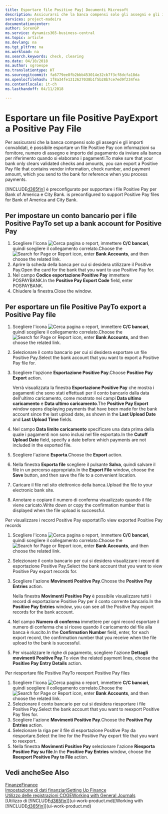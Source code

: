 ```yaml
---
title: Esportare file Positive Pay| Documenti Microsoft
description: Assicurarsi che la banca compensi solo gli assegni e gli importi convalidati tramite l'esportazione di file Positive Pay che contengano informazioni sul fornitore e pagamento.
services: project-madeira
documentationcenter: 
author: SorenGP
ms.service: dynamics365-business-central
ms.topic: article
ms.devlang: na
ms.tgt_pltfrm: na
ms.workload: na
ms.search.keywords: check, clearing
ms.date: 04/10/2018
ms.author: sgroespe
ms.translationtype: HT
ms.sourcegitcommit: fa6779ee8fb2bbb453014e32cb7f3cf8dcfa18da
ms.openlocfilehash: 1f8a34fe1312627038b1f5b28b7ce7ed9f234fea
ms.contentlocale: it-ch
ms.lasthandoff: 04/11/2018

---
```

# <a name="export-a-positive-pay-file"></a><span data-ttu-id="f479d-103">Esportare un file Positive Pay</span><span class="sxs-lookup"><span data-stu-id="f479d-103">Export a Positive Pay File</span></span>
<span data-ttu-id="f479d-104">Per assicurarsi che la banca compensi solo gli assegni e gli importi convalidati, è possibile esportare un file Positive Pay con informazioni su fornitore, numero di assegno e importo del pagamento da inviare alla banca per riferimento quando si elaborano i pagamenti.</span><span class="sxs-lookup"><span data-stu-id="f479d-104">To make sure that your bank only clears validated checks and amounts, you can export a Positive Pay file that contains vendor information, check number, and payment amount, which you send to the bank for reference when you process payments.</span></span>

[!INCLUDE[d365fin](includes/d365fin_md.md)]<span data-ttu-id="f479d-105"> è preconfigurato per supportare i file Positive Pay per Bank of America e City Bank.</span><span class="sxs-lookup"><span data-stu-id="f479d-105"> is preconfigured to support Positive Pay files for Bank of America and City Bank.</span></span>

## <a name="to-set-up-a-bank-account-for-positive-pay"></a><span data-ttu-id="f479d-106">Per impostare un conto bancario per i file Positive Pay</span><span class="sxs-lookup"><span data-stu-id="f479d-106">To set up a bank account for Positive Pay</span></span>
1. <span data-ttu-id="f479d-107">Scegliere l'icona ![Cerca pagina o report](media/ui-search/search_small.png "icona Cerca pagina o report"), immettere **C/C bancari**, quindi scegliere il collegamento correlato.</span><span class="sxs-lookup"><span data-stu-id="f479d-107">Choose the ![Search for Page or Report](media/ui-search/search_small.png "Search for Page or Report icon") icon, enter **Bank Accounts**, and then choose the related link.</span></span>
2. <span data-ttu-id="f479d-108">Aprire la scheda della banca per cui si desidera utilizzare il Positive Pay.</span><span class="sxs-lookup"><span data-stu-id="f479d-108">Open the card for the bank that you want to use Positive Pay for.</span></span>
3. <span data-ttu-id="f479d-109">Nel campo **Codice esportazione Positive Pay** immettere POSPAYBANK.</span><span class="sxs-lookup"><span data-stu-id="f479d-109">In the **Positive Pay Export Code** field, enter POSPAYBANK.</span></span>
4. <span data-ttu-id="f479d-110">Chiudere la finestra.</span><span class="sxs-lookup"><span data-stu-id="f479d-110">Close the window.</span></span>

## <a name="to-export-a-positive-pay-file"></a><span data-ttu-id="f479d-111">Per esportare un file Positive Pay</span><span class="sxs-lookup"><span data-stu-id="f479d-111">To export a Positive Pay file</span></span>
1. <span data-ttu-id="f479d-112">Scegliere l'icona ![Cerca pagina o report](media/ui-search/search_small.png "icona Cerca pagina o report"), immettere **C/C bancari**, quindi scegliere il collegamento correlato.</span><span class="sxs-lookup"><span data-stu-id="f479d-112">Choose the ![Search for Page or Report](media/ui-search/search_small.png "Search for Page or Report icon") icon, enter **Bank Accounts**, and then choose the related link.</span></span>
2. <span data-ttu-id="f479d-113">Selezionare il conto bancario per cui si desidera esportare un file Positive Pay.</span><span class="sxs-lookup"><span data-stu-id="f479d-113">Select the bank account that you want to export a Positive Pay file for.</span></span>
3. <span data-ttu-id="f479d-114">Scegliere l'opzione **Esportazione Positive Pay**.</span><span class="sxs-lookup"><span data-stu-id="f479d-114">Choose **Positive Pay Export** action.</span></span>

    <span data-ttu-id="f479d-115">Verrà visualizzata la finestra **Esportazione Positive Pay** che mostra i pagamenti che sono stati effettuati per il conto bancario dalla data dell'ultimo caricamento, come mostrato nei campi **Data ultimo caricamento** e **Data ultimo caricamento**.</span><span class="sxs-lookup"><span data-stu-id="f479d-115">The **Positive Pay Export** window opens displaying payments that have been made for the bank account since the last upload date, as shown in the **Last Upload Date** and **Last Upload Time** fields.</span></span>
4. <span data-ttu-id="f479d-116">Nel campo **Data limite caricamento** specificare una data prima della quale i pagamenti non sono inclusi nel file esportato.</span><span class="sxs-lookup"><span data-stu-id="f479d-116">In the **Cutoff Upload Date** field, specify a date before which payments are not included in the exported file.</span></span>
5. <span data-ttu-id="f479d-117">Scegliere l'azione **Esporta**.</span><span class="sxs-lookup"><span data-stu-id="f479d-117">Choose the **Export** action.</span></span>
6. <span data-ttu-id="f479d-118">Nella finestra **Esporta file** scegliere il pulsante **Salva**, quindi salvare il file in un percorso appropriato.</span><span class="sxs-lookup"><span data-stu-id="f479d-118">In the **Export File** window, choose the **Save** button, and then save the file to a convenient location.</span></span>
7. <span data-ttu-id="f479d-119">Caricare il file nel sito elettronico della banca.</span><span class="sxs-lookup"><span data-stu-id="f479d-119">Upload the file to your electronic bank site.</span></span>
8. <span data-ttu-id="f479d-120">Annotare o copiare il numero di conferma visualizzato quando il file viene caricato.</span><span class="sxs-lookup"><span data-stu-id="f479d-120">Write down or copy the confirmation number that is displayed when the file upload is successful.</span></span>

<span data-ttu-id="f479d-121">Per visualizzare i record Positive Pay esportati</span><span class="sxs-lookup"><span data-stu-id="f479d-121">To view exported Positive Pay records</span></span>

1. <span data-ttu-id="f479d-122">Scegliere l'icona ![Cerca pagina o report](media/ui-search/search_small.png "icona Cerca pagina o report"), immettere **C/C bancari**, quindi scegliere il collegamento correlato.</span><span class="sxs-lookup"><span data-stu-id="f479d-122">Choose the ![Search for Page or Report](media/ui-search/search_small.png "Search for Page or Report icon") icon, enter **Bank Accounts**, and then choose the related link.</span></span>
2. <span data-ttu-id="f479d-123">Selezionare il conto bancario per cui si desidera visualizzare i record di esportazione Positive Pay.</span><span class="sxs-lookup"><span data-stu-id="f479d-123">Select the bank account that you want to view Positive Pay export records for.</span></span>
3. <span data-ttu-id="f479d-124">Scegliere l'azione **Movimenti Positive Pay**.</span><span class="sxs-lookup"><span data-stu-id="f479d-124">Choose the **Positive Pay Entries** action.</span></span>

    <span data-ttu-id="f479d-125">Nella finestra **Movimenti Positive Pay** è possibile visualizzare tutti i record di esportazione Positive Pay per il conto corrente bancario.</span><span class="sxs-lookup"><span data-stu-id="f479d-125">In the **Positive Pay Entries** window, you can see all the Positive Pay export records for the bank account.</span></span>
4. <span data-ttu-id="f479d-126">Nel campo **Numero di conferma** immettere per ogni record esportare il numero di conferma che si riceve quando il caricamento del file alla banca è riuscito.</span><span class="sxs-lookup"><span data-stu-id="f479d-126">In the **Confirmation Number** field, enter, for each export record, the confirmation number that you receive when the file upload to the bank is successful.</span></span>
5. <span data-ttu-id="f479d-127">Per visualizzare le righe di pagamento, scegliere l'azione **Dettagli movimenti Positive Pay**.</span><span class="sxs-lookup"><span data-stu-id="f479d-127">To view the related payment lines, choose the **Positive Pay Entry Details** action.</span></span>

<span data-ttu-id="f479d-128">Per riesportare file Positive Pay</span><span class="sxs-lookup"><span data-stu-id="f479d-128">To reexport Positive Pay files</span></span>

1. <span data-ttu-id="f479d-129">Scegliere l'icona ![Cerca pagina o report](media/ui-search/search_small.png "icona Cerca pagina o report"), immettere **C/C bancari**, quindi scegliere il collegamento correlato.</span><span class="sxs-lookup"><span data-stu-id="f479d-129">Choose the ![Search for Page or Report](media/ui-search/search_small.png "Search for Page or Report icon") icon, enter **Bank Accounts**, and then choose the related link.</span></span>
2. <span data-ttu-id="f479d-130">Selezionare il conto bancario per cui si desidera riesportare i file Positive Pay.</span><span class="sxs-lookup"><span data-stu-id="f479d-130">Select the bank account that you want to reexport Positive Pay files for.</span></span>
3. <span data-ttu-id="f479d-131">Scegliere l'azione **Movimenti Positive Pay**.</span><span class="sxs-lookup"><span data-stu-id="f479d-131">Choose the **Positive Pay Entries** action.</span></span>
4. <span data-ttu-id="f479d-132">Selezionare la riga per il file di esportazione Positive Pay da riesportare.</span><span class="sxs-lookup"><span data-stu-id="f479d-132">Select the line for the Positive Pay export file that you want to reexport.</span></span>
5. <span data-ttu-id="f479d-133">Nella finestra **Movimenti Positive Pay** selezionare l'azione **Riesporta Positive Pay su file**.</span><span class="sxs-lookup"><span data-stu-id="f479d-133">In the **Positive Pay Entries** window, choose the **Reexport Positive Pay to File** action.</span></span>

## <a name="see-also"></a><span data-ttu-id="f479d-134">Vedi anche</span><span class="sxs-lookup"><span data-stu-id="f479d-134">See Also</span></span>
[<span data-ttu-id="f479d-135">Finanze</span><span class="sxs-lookup"><span data-stu-id="f479d-135">Finance</span></span>](finance.md)  
[<span data-ttu-id="f479d-136">Impostazione di dati finanziari</span><span class="sxs-lookup"><span data-stu-id="f479d-136">Setting Up Finance</span></span>](finance-setup-finance.md)  
[<span data-ttu-id="f479d-137">Utilizzo delle registrazioni COGE</span><span class="sxs-lookup"><span data-stu-id="f479d-137">Working with General Journals</span></span>](ui-work-general-journals.md)  
<span data-ttu-id="f479d-138">[Utilizzo di [!INCLUDE[d365fin](includes/d365fin_md.md)]](ui-work-product.md)</span><span class="sxs-lookup"><span data-stu-id="f479d-138">[Working with [!INCLUDE[d365fin](includes/d365fin_md.md)]](ui-work-product.md)</span></span>

